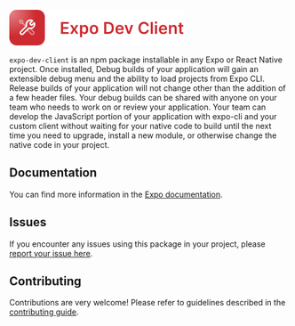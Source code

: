 <p>
  <a href="https://docs.expo.dev/develop/development-builds/introduction/">
    <img
      src="../../.github/resources/expo-dev-client.svg"
      alt="expo-dev-client"
      height="64" />
  </a>
</p>

`expo-dev-client` is an npm package installable in any Expo or React Native project. Once installed, Debug builds of your application will gain an extensible debug menu and the ability to load projects from Expo CLI. Release builds of your application will not change other than the addition of a few header files. Your debug builds can be shared with anyone on your team who needs to work on or review your application. Your team can develop the JavaScript portion of your application with expo-cli and your custom client without waiting for your native code to build until the
next time you need to upgrade, install a new module, or otherwise change the native code in your project.

## Documentation

You can find more information in the [Expo documentation](https://docs.expo.dev/home/develop/development-builds/introduction).

## Issues

If you encounter any issues using this package in your project, please [report your issue here](https://github.com/expo/expo/issues/new?template=dev_client_bug_report.yml). 

## Contributing

Contributions are very welcome! Please refer to guidelines described in the [contributing guide](https://github.com/expo/expo#contributing).
